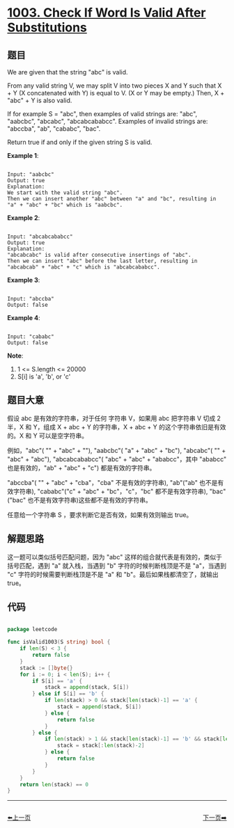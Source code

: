 # [1003. Check If Word Is Valid After Substitutions](https://leetcode.com/problems/check-if-word-is-valid-after-substitutions/)

## 题目

We are given that the string "abc" is valid.

From any valid string V, we may split V into two pieces X and Y such that X + Y (X concatenated with Y) is equal to V.  (X or Y may be empty.)  Then, X + "abc" + Y is also valid.

If for example S = "abc", then examples of valid strings are: "abc", "aabcbc", "abcabc", "abcabcababcc".  Examples of invalid strings are: "abccba", "ab", "cababc", "bac".

Return true if and only if the given string S is valid.

 

**Example 1**:

```

Input: "aabcbc"
Output: true
Explanation: 
We start with the valid string "abc".
Then we can insert another "abc" between "a" and "bc", resulting in "a" + "abc" + "bc" which is "aabcbc".

```

**Example 2**:

```

Input: "abcabcababcc"
Output: true
Explanation: 
"abcabcabc" is valid after consecutive insertings of "abc".
Then we can insert "abc" before the last letter, resulting in "abcabcab" + "abc" + "c" which is "abcabcababcc".

```

**Example 3**:

```

Input: "abccba"
Output: false

```

**Example 4**:

```

Input: "cababc"
Output: false

```

**Note**:

1. 1 <= S.length <= 20000
2. S[i] is 'a', 'b', or 'c'

## 题目大意

假设 abc 是有效的字符串，对于任何 字符串 V，如果用 abc 把字符串 V 切成 2 半，X 和 Y，组成 X + abc + Y 的字符串，X + abc + Y 的这个字符串依旧是有效的。X 和 Y 可以是空字符串。

例如，"abc"( "" + "abc" + ""), "aabcbc"( "a" + "abc" + "bc"), "abcabc"( "" + "abc" + "abc"), "abcabcababcc"( "abc" + "abc" + "ababcc"，其中 "ababcc" 也是有效的，"ab" + "abc" + "c") 都是有效的字符串。

"abccba"( "" + "abc" + "cba"，"cba" 不是有效的字符串), "ab"("ab" 也不是有效字符串), "cababc"("c" + "abc" + "bc"，"c"，"bc" 都不是有效字符串), "bac" ("bac" 也不是有效字符串)这些都不是有效的字符串。

任意给一个字符串 S ，要求判断它是否有效，如果有效则输出 true。

## 解题思路

这一题可以类似括号匹配问题，因为 "abc" 这样的组合就代表是有效的，类似于括号匹配，遇到 "a" 就入栈，当遇到 "b" 字符的时候判断栈顶是不是 "a"，当遇到 "c" 字符的时候需要判断栈顶是不是 "a" 和 "b"。最后如果栈都清空了，就输出 true。

## 代码

```go

package leetcode

func isValid1003(S string) bool {
	if len(S) < 3 {
		return false
	}
	stack := []byte{}
	for i := 0; i < len(S); i++ {
		if S[i] == 'a' {
			stack = append(stack, S[i])
		} else if S[i] == 'b' {
			if len(stack) > 0 && stack[len(stack)-1] == 'a' {
				stack = append(stack, S[i])
			} else {
				return false
			}
		} else {
			if len(stack) > 1 && stack[len(stack)-1] == 'b' && stack[len(stack)-2] == 'a' {
				stack = stack[:len(stack)-2]
			} else {
				return false
			}
		}
	}
	return len(stack) == 0
}

```


----------------------------------------------
<div style="display: flex;justify-content: space-between;align-items: center;">
<p><a href="https://books.halfrost.com/leetcode/ChapterFour/1000~1099/1002.Find-Common-Characters/">⬅️上一页</a></p>
<p><a href="https://books.halfrost.com/leetcode/ChapterFour/1000~1099/1004.Max-Consecutive-Ones-III/">下一页➡️</a></p>
</div>
